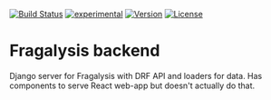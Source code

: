 [![Build Status](https://travis-ci.org/xchem/fragalysis-backend.svg?branch=master)](https://travis-ci.org/xchem/fragalysis-backend)
[![experimental](http://badges.github.io/stability-badges/dist/experimental.svg)](http://github.com/xchem/fragalysis-backend)
[![Version](http://img.shields.io/badge/version-0.0.1-blue.svg?style=flat)](https://github.com/xchem/fragalysis-backend)
[![License](http://img.shields.io/badge/license-Apache%202.0-blue.svg?style=flat)](https://github.com/xchem/fragalysis-backend/blob/master/LICENSE.txt)

# Fragalysis backend
Django server for Fragalysis with DRF API and loaders for data. Has components to serve React web-app but doesn't actually do that.
